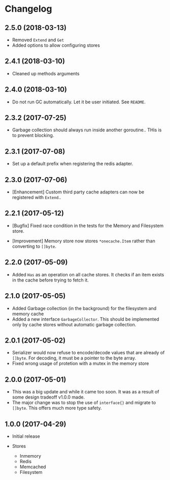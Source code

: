 # Changelog

## 2.5.0 (2018-03-13)

- Removed `Extend` and `Get`
- Added options to allow configuring stores

## 2.4.1 (2018-03-10)

- Cleaned up methods arguments

## 2.4.0 (2018-03-10)

- Do not run GC automatically. Let it be user initiated. See `README`.

## 2.3.2 (2017-07-25)

- Garbage collection should always run inside another goroutine.. THis is to prevent blocking.

## 2.3.1 (2017-07-08)

- Set up a default prefix when registering the redis adapter.

## 2.3.0 (2017-07-06)

- [Enhancement] Custom third party cache adapters can now be registered with `Extend`..

## 2.2.1 (2017-05-12)

- [Bugfix] Fixed race condition in the tests for the Memory and Filesystem store.

- [Improvement] Memory store now stores `*onecache.Item` rather than converting to `[]byte`.


## 2.2.0 (2017-05-09)

- Added `Has` as an operation on all cache stores. It checks if an item exists in the cache before trying to fetch it.

## 2.1.0 (2017-05-05)

- Added Garbage collection (in the background) for the filesystem and memory cache
- Added a new interface `GarbageCollector`. This should be implemented only by cache stores without automatic garbage collection.

## 2.0.1 (2017-05-02)

- Serializer would now refuse to encode/decode values that are already of `[]byte`. For decoding, it must be a pointer to the byte array.
- Fixed wrong usage of protetion with a mutex in the memory store

## 2.0.0 (2017-05-01)

- This was a big update and while it came too soon. It was as a result of some design tradeoff v1.0.0 made.
- The major change was to stop the use of `interface{}` and migrate to `[]byte`. This offers much more type safety.

## 1.0.0 (2017-04-29)

- Initial release
- Stores

  - Inmemory
  - Redis
  - Memcached
  - Filesystem
